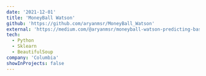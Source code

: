 ```yaml
---
date: '2021-12-01'
title: 'MoneyBall Watson'
github: 'https://github.com/aryanmsr/MoneyBall_Watson'
external: 'https://medium.com/@aryanmsr/moneyball-watson-predicting-basketball-games-with-data-analytics-d13beba7e645'
tech:
  - Python
  - Sklearn
  - BeautifulSoup
company: 'Columbia'
showInProjects: false
---
```

